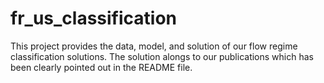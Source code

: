 # fr_us_classification
This project provides the data, model, and solution of our flow regime classification solutions. The solution alongs to our publications which has been clearly pointed out in the README file.
